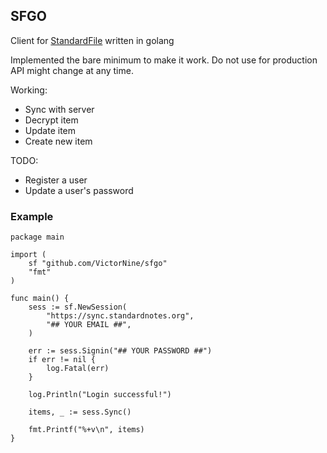 ## SFGO 

Client for [StandardFile](https://standardfile.org) written in golang

Implemented the bare minimum to make it work. Do not use for production API might change at any time.

Working:
* Sync with server
* Decrypt item
* Update item
* Create new item

TODO:
* Register a user
* Update a user's password

### Example

```golang
package main

import (
	sf "github.com/VictorNine/sfgo"
	"fmt"
)

func main() {
	sess := sf.NewSession(
		"https://sync.standardnotes.org",
		"## YOUR EMAIL ##",
	)

	err := sess.Signin("## YOUR PASSWORD ##")
	if err != nil {
		log.Fatal(err)
	}

	log.Println("Login successful!")

	items, _ := sess.Sync()

	fmt.Printf("%+v\n", items)
}
```
